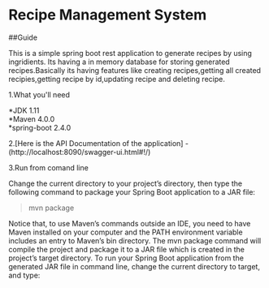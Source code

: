 # Recipe Management System

##Guide


  This is a simple spring boot rest  application to generate recipes by using ingridients.
  Its having a in memory database for storing generated recipes.Basically its having features 
  like creating recipes,getting all created recipies,getting recipe by id,updating recipe and
  deleting recipe.

1.What you'll need

  *JDK 1.11     
  *Maven 4.0.0     
  *spring-boot 2.4.0      

2.[Here is the API Documentation of the application] - (http://localhost:8090/swagger-ui.html#!/)

3.Run from comand line

  Change the current directory to your project’s directory, then type the following command to package your Spring Boot application to a JAR file:

  > mvn package

  Notice that, to use Maven’s commands outside an IDE, you need to have Maven installed on your computer and the PATH environment variable includes 
  an entry to Maven’s bin directory. The mvn package command will compile the project and package it to a JAR file which is created in the project’s target directory.
  To run your Spring Boot application from the generated JAR file in command line, change the current directory to target, and type:

   ```java –jar ReciepeManagementSystem-0.0.1-SNAPSHOT.jar
   ```

